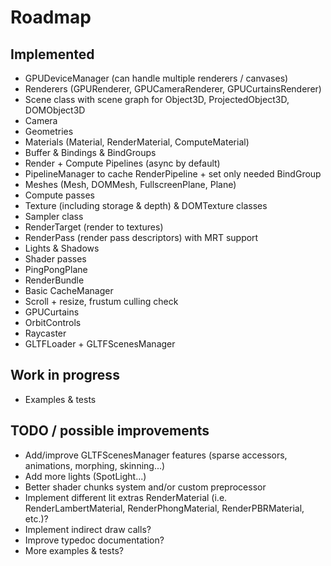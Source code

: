 # Roadmap

## Implemented

- GPUDeviceManager (can handle multiple renderers / canvases)
- Renderers (GPURenderer, GPUCameraRenderer, GPUCurtainsRenderer)
- Scene class with scene graph for Object3D, ProjectedObject3D, DOMObject3D
- Camera
- Geometries
- Materials (Material, RenderMaterial, ComputeMaterial)
- Buffer & Bindings & BindGroups
- Render + Compute Pipelines (async by default)
- PipelineManager to cache RenderPipeline + set only needed BindGroup
- Meshes (Mesh, DOMMesh, FullscreenPlane, Plane)
- Compute passes
- Texture (including storage & depth) & DOMTexture classes
- Sampler class
- RenderTarget (render to textures)
- RenderPass (render pass descriptors) with MRT support
- Lights & Shadows
- Shader passes
- PingPongPlane
- RenderBundle
- Basic CacheManager
- Scroll + resize, frustum culling check
- GPUCurtains
- OrbitControls
- Raycaster
- GLTFLoader + GLTFScenesManager

## Work in progress

- Examples & tests

## TODO / possible improvements

- Add/improve GLTFScenesManager features (sparse accessors, animations, morphing, skinning...)
- Add more lights (SpotLight...)
- Better shader chunks system and/or custom preprocessor
- Implement different lit extras RenderMaterial (i.e. RenderLambertMaterial, RenderPhongMaterial, RenderPBRMaterial, etc.)?
- Implement indirect draw calls?
- Improve typedoc documentation?
- More examples & tests?